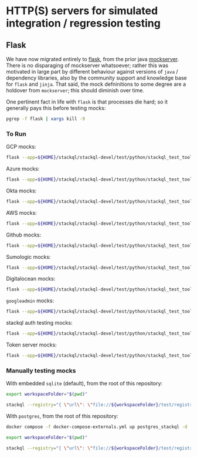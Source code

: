 

# HTTP(S) servers for simulated integration / regression testing

## Flask

We have now migrated entirely to [flask](https://flask.palletsprojects.com/en/stable/), from the prior java [mockserver](https://www.mock-server.com/).  There is no disparaging of mockserver whatsoever; rather this was motivated in large part by different behaviour against versions of `java` / dependency libraries, also by the community support and knowledge base for `flask` and `jinja`.  That said, the mock defninitions to some degree are a holdover from `mockserver`; this should diminish over time.

One pertinent fact in life with `flask` is that processes die hard; so it generally pays this before testing mocks:

```bash
pgrep -f flask | xargs kill -9
```


### To Run

GCP mocks:

```bash
flask --app=${HOME}/stackql/stackql-devel/test/python/stackql_test_tooling/flask/gcp/app run --cert=${HOME}/stackql/stackql-devel/test/server/mtls/credentials/pg_server_cert.pem --key=${HOME}/stackql/stackql-devel/test/server/mtls/credentials/pg_server_key.pem --host 0.0.0.0 --port  1080
```

Azure mocks:

```bash
flask --app=${HOME}/stackql/stackql-devel/test/python/stackql_test_tooling/flask/azure/app run --cert=${HOME}/stackql/stackql-devel/test/server/mtls/credentials/pg_server_cert.pem --key=${HOME}/stackql/stackql-devel/test/server/mtls/credentials/pg_server_key.pem --host 0.0.0.0 --port 1095
```

Okta mocks:

```bash
flask --app=${HOME}/stackql/stackql-devel/test/python/stackql_test_tooling/flask/okta/app run --cert=${HOME}/stackql/stackql-devel/test/server/mtls/credentials/pg_server_cert.pem --key=${HOME}/stackql/stackql-devel/test/server/mtls/credentials/pg_server_key.pem --host 0.0.0.0  --port 1090
```

AWS mocks:

```bash
flask --app=${HOME}/stackql/stackql-devel/test/python/stackql_test_tooling/flask/aws/app run --cert=${HOME}/stackql/stackql-devel/test/server/mtls/credentials/pg_server_cert.pem --key=${HOME}/stackql/stackql-devel/test/server/mtls/credentials/pg_server_key.pem --host 0.0.0.0  --port 1091
```

Github mocks:

```bash
flask --app=${HOME}/stackql/stackql-devel/test/python/stackql_test_tooling/flask/github/app run --cert=${HOME}/stackql/stackql-devel/test/server/mtls/credentials/pg_server_cert.pem --key=${HOME}/stackql/stackql-devel/test/server/mtls/credentials/pg_server_key.pem --host 0.0.0.0 --port 1093
```

Sumologic mocks:

```bash
flask --app=${HOME}/stackql/stackql-devel/test/python/stackql_test_tooling/flask/okta/app run --cert=${HOME}/stackql/stackql-devel/test/server/mtls/credentials/pg_server_cert.pem --key=${HOME}/stackql/stackql-devel/test/server/mtls/credentials/pg_server_key.pem --host 0.0.0.0 --port 1096
```

Digitalocean mocks:

```bash
flask --app=${HOME}/stackql/stackql-devel/test/python/stackql_test_tooling/flask/digitalocean/app run --cert=${HOME}/stackql/stackql-devel/test/server/mtls/credentials/pg_server_cert.pem --key=${HOME}/stackql/stackql-devel/test/server/mtls/credentials/pg_server_key.pem --host 0.0.0.0 --port 1097
```

`googleadmin` mocks:

```bash
flask --app=${HOME}/stackql/stackql-devel/test/python/stackql_test_tooling/flask/googleadmin/app run --cert=${HOME}/stackql/stackql-devel/test/server/mtls/credentials/pg_server_cert.pem --key=${HOME}/stackql/stackql-devel/test/server/mtls/credentials/pg_server_key.pem --host 0.0.0.0 --port 1098
```

stackql auth testing mocks:

```bash
flask --app=${HOME}/stackql/stackql-devel/test/python/stackql_test_tooling/flask/static_auth/app run --cert=${HOME}/stackql/stackql-devel/test/server/mtls/credentials/pg_server_cert.pem --key=${HOME}/stackql/stackql-devel/test/server/mtls/credentials/pg_server_key.pem --host 0.0.0.0 --port  1170
```

Token server mocks:

```bash
flask --app=${HOME}/stackql/stackql-devel/test/python/stackql_test_tooling/flask/oauth2/token_srv run --cert=${HOME}/stackql/stackql-devel/test/server/mtls/credentials/pg_server_cert.pem --key=${HOME}/stackql/stackql-devel/test/server/mtls/credentials/pg_server_key.pem --host 0.0.0.0 --port  2091
```


### Manually testing mocks

With embedded `sqlite` (default), from the root of this repository:

```bash
export workspaceFolder="$(pwd)"

stackql --registry="{ \"url\": \"file://${workspaceFolder}/test/registry-mocked\", \"localDocRoot\": \"${workspaceFolder}/test/registry-mocked\", \"verifyConfig\": { \"nopVerify\": true } }" --tls.allowInsecure shell
```

With `postgres`, from the root of this repository:

```bash
docker compose -f docker-compose-externals.yml up postgres_stackql -d

export workspaceFolder="$(pwd)"

stackql --registry="{ \"url\": \"file://${workspaceFolder}/test/registry-mocked\", \"localDocRoot\": \"${workspaceFolder}/test/registry-mocked\", \"verifyConfig\": { \"nopVerify\": true } }" --tls.allowInsecure --sqlBackend="{ \"dbEngine\": \"postgres_tcp\", \"sqlDialect\": \"postgres\", \"dsn\": \"postgres://stackql:stackql@127.0.0.1:7432/stackql\" }" shell
```
